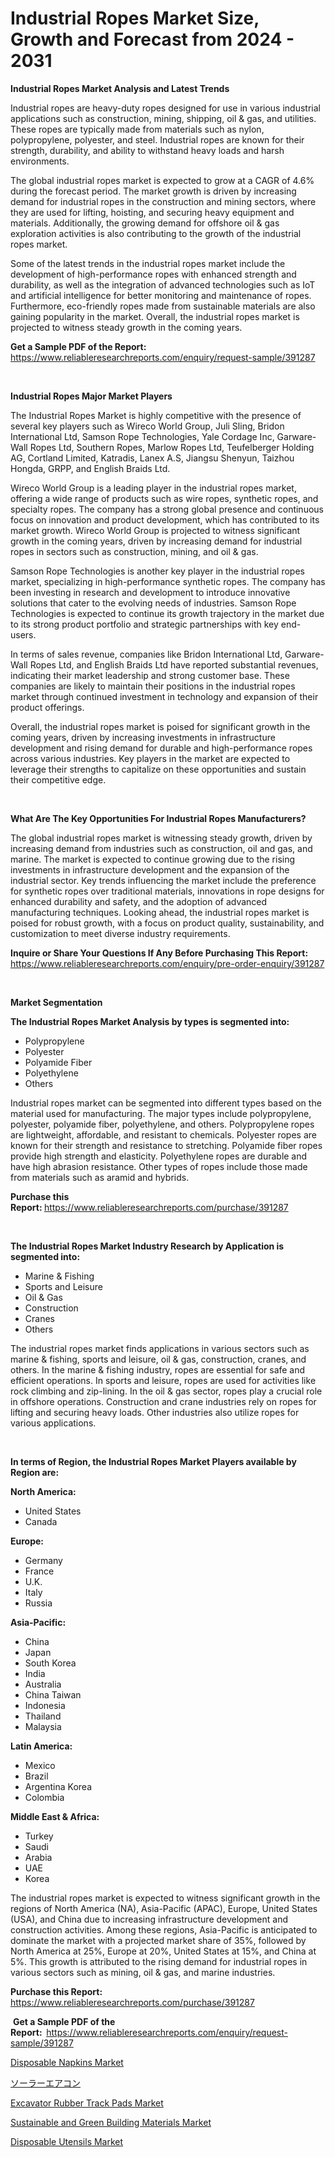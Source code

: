 <p><h1>Industrial Ropes Market Size, Growth and Forecast from 2024 - 2031</h1></p><p><strong>Industrial Ropes Market Analysis and Latest Trends</strong></p>
<p><p>Industrial ropes are heavy-duty ropes designed for use in various industrial applications such as construction, mining, shipping, oil & gas, and utilities. These ropes are typically made from materials such as nylon, polypropylene, polyester, and steel. Industrial ropes are known for their strength, durability, and ability to withstand heavy loads and harsh environments.</p><p>The global industrial ropes market is expected to grow at a CAGR of 4.6% during the forecast period. The market growth is driven by increasing demand for industrial ropes in the construction and mining sectors, where they are used for lifting, hoisting, and securing heavy equipment and materials. Additionally, the growing demand for offshore oil & gas exploration activities is also contributing to the growth of the industrial ropes market.</p><p>Some of the latest trends in the industrial ropes market include the development of high-performance ropes with enhanced strength and durability, as well as the integration of advanced technologies such as IoT and artificial intelligence for better monitoring and maintenance of ropes. Furthermore, eco-friendly ropes made from sustainable materials are also gaining popularity in the market. Overall, the industrial ropes market is projected to witness steady growth in the coming years.</p></p>
<p><strong>Get a Sample PDF of the Report:&nbsp;</strong> <a href="https://www.reliableresearchreports.com/enquiry/request-sample/391287">https://www.reliableresearchreports.com/enquiry/request-sample/391287</a></p>
<p>&nbsp;</p>
<p><strong>Industrial Ropes Major Market Players</strong></p>
<p><p>The Industrial Ropes Market is highly competitive with the presence of several key players such as Wireco World Group, Juli Sling, Bridon International Ltd, Samson Rope Technologies, Yale Cordage Inc, Garware-Wall Ropes Ltd, Southern Ropes, Marlow Ropes Ltd, Teufelberger Holding AG, Cortland Limited, Katradis, Lanex A.S, Jiangsu Shenyun, Taizhou Hongda, GRPP, and English Braids Ltd.</p><p>Wireco World Group is a leading player in the industrial ropes market, offering a wide range of products such as wire ropes, synthetic ropes, and specialty ropes. The company has a strong global presence and continuous focus on innovation and product development, which has contributed to its market growth. Wireco World Group is projected to witness significant growth in the coming years, driven by increasing demand for industrial ropes in sectors such as construction, mining, and oil & gas.</p><p>Samson Rope Technologies is another key player in the industrial ropes market, specializing in high-performance synthetic ropes. The company has been investing in research and development to introduce innovative solutions that cater to the evolving needs of industries. Samson Rope Technologies is expected to continue its growth trajectory in the market due to its strong product portfolio and strategic partnerships with key end-users.</p><p>In terms of sales revenue, companies like Bridon International Ltd, Garware-Wall Ropes Ltd, and English Braids Ltd have reported substantial revenues, indicating their market leadership and strong customer base. These companies are likely to maintain their positions in the industrial ropes market through continued investment in technology and expansion of their product offerings.</p><p>Overall, the industrial ropes market is poised for significant growth in the coming years, driven by increasing investments in infrastructure development and rising demand for durable and high-performance ropes across various industries. Key players in the market are expected to leverage their strengths to capitalize on these opportunities and sustain their competitive edge.</p></p>
<p>&nbsp;</p>
<p><strong>What Are The Key Opportunities For Industrial Ropes Manufacturers?</strong></p>
<p><p>The global industrial ropes market is witnessing steady growth, driven by increasing demand from industries such as construction, oil and gas, and marine. The market is expected to continue growing due to the rising investments in infrastructure development and the expansion of the industrial sector. Key trends influencing the market include the preference for synthetic ropes over traditional materials, innovations in rope designs for enhanced durability and safety, and the adoption of advanced manufacturing techniques. Looking ahead, the industrial ropes market is poised for robust growth, with a focus on product quality, sustainability, and customization to meet diverse industry requirements.</p></p>
<p><strong>Inquire or Share Your Questions If Any Before Purchasing This Report:</strong> <a href="https://www.reliableresearchreports.com/enquiry/pre-order-enquiry/391287">https://www.reliableresearchreports.com/enquiry/pre-order-enquiry/391287</a></p>
<p>&nbsp;</p>
<p><strong>Market Segmentation</strong></p>
<p><strong>The Industrial Ropes Market Analysis by types is segmented into:</strong></p>
<p><ul><li>Polypropylene</li><li>Polyester</li><li>Polyamide Fiber</li><li>Polyethylene</li><li>Others</li></ul></p>
<p><p>Industrial ropes market can be segmented into different types based on the material used for manufacturing. The major types include polypropylene, polyester, polyamide fiber, polyethylene, and others. Polypropylene ropes are lightweight, affordable, and resistant to chemicals. Polyester ropes are known for their strength and resistance to stretching. Polyamide fiber ropes provide high strength and elasticity. Polyethylene ropes are durable and have high abrasion resistance. Other types of ropes include those made from materials such as aramid and hybrids.</p></p>
<p><strong>Purchase this Report:&nbsp;</strong><a href="https://www.reliableresearchreports.com/purchase/391287">https://www.reliableresearchreports.com/purchase/391287</a></p>
<p>&nbsp;</p>
<p><strong>The Industrial Ropes Market Industry Research by Application is segmented into:</strong></p>
<p><ul><li>Marine & Fishing</li><li>Sports and Leisure</li><li>Oil & Gas</li><li>Construction</li><li>Cranes</li><li>Others</li></ul></p>
<p><p>The industrial ropes market finds applications in various sectors such as marine & fishing, sports and leisure, oil & gas, construction, cranes, and others. In the marine & fishing industry, ropes are essential for safe and efficient operations. In sports and leisure, ropes are used for activities like rock climbing and zip-lining. In the oil & gas sector, ropes play a crucial role in offshore operations. Construction and crane industries rely on ropes for lifting and securing heavy loads. Other industries also utilize ropes for various applications.</p></p>
<p>&nbsp;</p>
<p><strong>In terms of Region, the Industrial Ropes Market Players available by Region are:</strong></p>
<p>
    <p> <strong> North America: </strong>
        <ul>
            <li>United States</li>
            <li>Canada</li>
        </ul>
        </p> 
    <p> <strong> Europe: </strong>
        <ul>
            <li>Germany</li>
            <li>France</li>
            <li>U.K.</li>
            <li>Italy</li>
            <li>Russia</li>
        </ul>
        </p> 
    <p> <strong> Asia-Pacific: </strong>
        <ul>
            <li>China</li>
            <li>Japan</li>
            <li>South Korea</li>
            <li>India</li>
            <li>Australia</li>
            <li>China Taiwan</li>
            <li>Indonesia</li>
            <li>Thailand</li>
            <li>Malaysia</li>
        </ul>
        </p> 
    <p> <strong> Latin America: </strong>
        <ul>
            <li>Mexico</li>
            <li>Brazil</li>
            <li>Argentina Korea</li>
            <li>Colombia</li>
        </ul>
        </p> 
    <p> <strong> Middle East & Africa: </strong>
        <ul>
            <li>Turkey</li>
            <li>Saudi</li>
            <li>Arabia</li>
            <li>UAE</li>
            <li>Korea</li>
        </ul>
    </p>
    </p>
<p><p>The industrial ropes market is expected to witness significant growth in the regions of North America (NA), Asia-Pacific (APAC), Europe, United States (USA), and China due to increasing infrastructure development and construction activities. Among these regions, Asia-Pacific is anticipated to dominate the market with a projected market share of 35%, followed by North America at 25%, Europe at 20%, United States at 15%, and China at 5%. This growth is attributed to the rising demand for industrial ropes in various sectors such as mining, oil & gas, and marine industries.</p></p>
<p><strong>Purchase this Report: </strong><a href="https://www.reliableresearchreports.com/purchase/391287">https://www.reliableresearchreports.com/purchase/391287</a></p>
<p>&nbsp;<strong>Get a Sample PDF of the Report:&nbsp;&nbsp;</strong><a href="https://www.reliableresearchreports.com/enquiry/request-sample/391287">https://www.reliableresearchreports.com/enquiry/request-sample/391287</a></p>
<p><strong></strong></p>
<p><p><a href="https://view.publitas.com/reportprime-1/disposable-napkins-market-centers-on-aspects-such-as-market-growth-market-share-market-opportunity-and-projected-forecasts-spanning-from-2024-to-2031/">Disposable Napkins Market</a></p><p><a href="https://medium.com/@noreneward2023/%E5%A4%AA%E9%99%BD%E5%85%89%E3%82%A8%E3%82%A2%E3%82%B3%E3%83%B3%E5%B8%82%E5%A0%B4-2031%E5%B9%B4%E3%81%BE%E3%81%A7%E3%81%AE%E6%88%90%E5%8A%9F%E3%81%99%E3%82%8B%E3%83%93%E3%82%B8%E3%83%8D%E3%82%B9%E6%88%A6%E7%95%A5%E3%81%AE%E9%8D%B5-ee0cb57f06ff">ソーラーエアコン</a></p><p><a href="https://full-wildebeest-80b.notion.site/Excavator-Rubber-Track-Pads-Market-Size-and-Growth-Market-Segmentation-Regional-and-Country-Breakd-945e691cc74549f2a01886061248d9aa">Excavator Rubber Track Pads Market</a></p><p><a href="https://flame-sidecar-702.notion.site/Sustainable-and-Green-Building-Materials-Market-Offers-Provide-Insightful-Data-for-the-Time-Period-f-16229e21a9a24170aeca32143f80dc82">Sustainable and Green Building Materials Market</a></p><p><a href="https://view.publitas.com/reportprime-1/disposable-utensils-market-size-and-examines-its-market-scope-with-a-primary-focus-on-growth-opportunities-and-forecasted-trends-spanning-from-2024-to-2031/">Disposable Utensils Market</a></p></p>